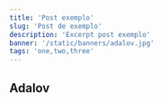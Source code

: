 ```yaml
---
title: 'Post exemplo'
slug: 'Post de exemplo'
description: 'Excerpt post exemplo'
banner: '/static/banners/adalov.jpg'
tags: 'one,two,three'
---
```


## Adalov
